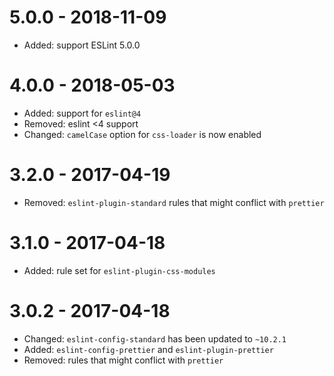 # 5.0.0 - 2018-11-09

* Added: support ESLint 5.0.0

# 4.0.0 - 2018-05-03

* Added: support for `eslint@4`
* Removed: eslint <4 support
* Changed: `camelCase` option for `css-loader` is now enabled

# 3.2.0 - 2017-04-19

* Removed: `eslint-plugin-standard` rules that might conflict with `prettier`

# 3.1.0 - 2017-04-18

* Added: rule set for `eslint-plugin-css-modules`

# 3.0.2 - 2017-04-18

* Changed: `eslint-config-standard` has been updated to `~10.2.1`
* Added: `eslint-config-prettier` and `eslint-plugin-prettier`
* Removed: rules that might conflict with `prettier`
